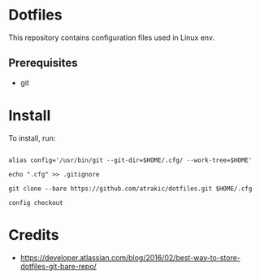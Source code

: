 # Dotfiles
This repository contains configuration files used in Linux env.

## Prerequisites
- git

# Install

To install, run:

```console

alias config='/usr/bin/git --git-dir=$HOME/.cfg/ --work-tree=$HOME'

echo ".cfg" >> .gitignore

git clone --bare https://github.com/atrakic/dotfiles.git $HOME/.cfg

config checkout

```

# Credits
* https://developer.atlassian.com/blog/2016/02/best-way-to-store-dotfiles-git-bare-repo/
